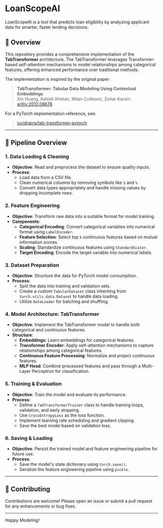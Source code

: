 # LoanScopeAI
LoanScopeAI is a tool that predicts loan eligibility by analyzing applicant data for smarter, faster lending decisions.

## 📘 Overview

This repository provides a comprehensive implementation of the **TabTransformer** architecture. The TabTransformer leverages Transformer-based self-attention mechanisms to model relationships among categorical features, offering enhanced performance over traditional methods.

The implementation is inspired by the original paper:  
> **TabTransformer: Tabular Data Modeling Using Contextual Embeddings**  
> Xin Huang, Ashish Khetan, Milan Cvitkovic, Zohar Karnin  
> [arXiv:2012.06678](https://arxiv.org/abs/2012.06678)

For a PyTorch implementation reference, see:  
> [lucidrains/tab-transformer-pytorch](https://github.com/lucidrains/tab-transformer-pytorch)

---

## 🚀 Pipeline Overview

### 1. **Data Loading & Cleaning**

- **Objective**: Read and preprocess the dataset to ensure quality inputs.
- **Process**:
  - Load data from a CSV file.
  - Clean numerical columns by removing symbols like `$` and `%`.
  - Convert data types appropriately and handle missing values by dropping incomplete rows.

### 2. **Feature Engineering**

- **Objective**: Transform raw data into a suitable format for model training.
- **Components**:
  - **Categorical Encoding**: Convert categorical variables into numerical format using `LabelEncoder`.
  - **Feature Selection**: Select top `k` continuous features based on mutual information scores.
  - **Scaling**: Standardize continuous features using `StandardScaler`.
  - **Target Encoding**: Encode the target variable into numerical labels.

### 3. **Dataset Preparation**

- **Objective**: Structure the data for PyTorch model consumption.
- **Process**:
  - Split the data into training and validation sets.
  - Create a custom `TabularDataset` class inheriting from `torch.utils.data.Dataset` to handle data loading.
  - Utilize `DataLoader` for batching and shuffling.

### 4. **Model Architecture: TabTransformer**

- **Objective**: Implement the TabTransformer model to handle both categorical and continuous features.
- **Structure**:
  - **Embeddings**: Learn embeddings for categorical features.
  - **Transformer Encoder**: Apply self-attention mechanisms to capture relationships among categorical features.
  - **Continuous Feature Processing**: Normalize and project continuous features.
  - **MLP Head**: Combine processed features and pass through a Multi-Layer Perceptron for classification.

### 5. **Training & Evaluation**

- **Objective**: Train the model and evaluate its performance.
- **Process**:
  - Define a `TabTransformerTrainer` class to handle training loops, validation, and early stopping.
  - Use `CrossEntropyLoss` as the loss function.
  - Implement learning rate scheduling and gradient clipping.
  - Save the best model based on validation loss.

### 6. **Saving & Loading**

- **Objective**: Persist the trained model and feature engineering pipeline for future use.
- **Process**:
  - Save the model's state dictionary using `torch.save()`.
  - Serialize the feature engineering pipeline using `pickle`.

---


## 🤝 Contributing

Contributions are welcome! Please open an issue or submit a pull request for any enhancements or bug fixes.

---

*Happy Modeling!*
